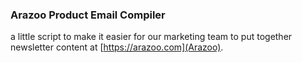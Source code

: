### Arazoo Product Email Compiler

a little script to make it easier for our marketing team to put together newsletter content at [https://arazoo.com](Arazoo).
